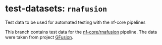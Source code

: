 # test-datasets: `rnafusion`
Test data to be used for automated testing with the nf-core pipelines

This branch contains test data for the [nf-core/rnafusion](https://github.com/nf-core/rnafusion) pipeline. The data were taken from project [GFusion](https://github.com/xiaofengsong/GFusion/blob/master/README.md).
